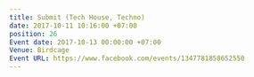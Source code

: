 ```yaml
---
title: Submit (Tech House, Techno)
date: 2017-10-11 10:16:00 +07:00
position: 26
Event date: 2017-10-13 00:00:00 +07:00
Venue: Birdcage
Event URL: https://www.facebook.com/events/1347781858652550
---
```


